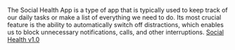 The Social Health App is a type of app that is typically used to keep track of our daily tasks or make a list of everything we need to do. Its most crucial feature is the ability to automatically switch off distractions, which enables us to block unnecessary notifications, calls, and other interruptions.
<a href="https://drive.google.com/drive/folders/1_OwxjxQL7bSX_0IqpKwaKaheSg9IhWNL">Social Health v1.0</a>
